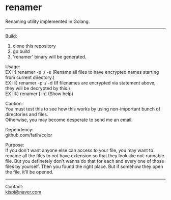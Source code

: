 # renamer
Renaming utility implemented in Golang.

***

Build:
1. clone this repository  
2. go build  
3. 'renamer' binary will be generated.  

Usage:  
EX I:) renamer -p ./ -e (Rename all files to have encrypted names starting from current directory.)  
EX II:) renamer -p ./ -d (If filenames are encrypted via statement above, they will be decrypted by this.)  
EX III:) renamer [-h] (Show help)  

Caution:  
You must test this to see how this works by using non-important bunch of directories and files.  
Otherwise, you may become desperate to send me an email.  

Dependency:  
github.com/fatih/color  

Purpose:  
If you don't want anyone else can access to your file, you may want to rename all the files to not have extension so that they look like not-runnable file. But you definetely don't wanna do that for each and every one of those files by yourself. Then you found the right place. But if somehow they open the file, it'll be opened.

***

Contact:  
kispi@naver.com
